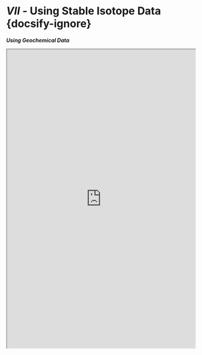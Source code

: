 # _Ⅶ -_ Using Stable Isotope Data {docsify-ignore}

**_Using Geochemical Data_**

<iframe width="100%" height="800px" src="https://hehu.fun/ugd/OEBPS/Text/book-part7.xhtml"></iframe>
